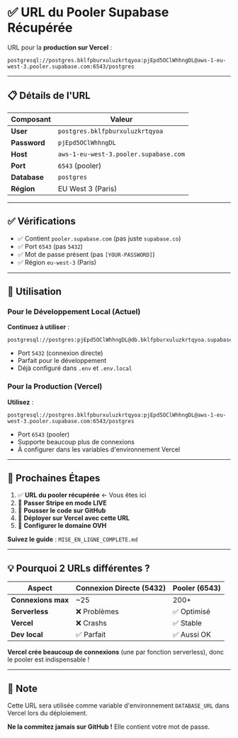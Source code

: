 # ✅ URL du Pooler Supabase Récupérée

URL pour la **production sur Vercel** :

```
postgresql://postgres.bklfpburxuluzkrtqyoa:pjEpd5OClWhhngDL@aws-1-eu-west-3.pooler.supabase.com:6543/postgres
```

---

## 📋 Détails de l'URL

| Composant | Valeur |
|-----------|--------|
| **User** | `postgres.bklfpburxuluzkrtqyoa` |
| **Password** | `pjEpd5OClWhhngDL` |
| **Host** | `aws-1-eu-west-3.pooler.supabase.com` |
| **Port** | `6543` (pooler) |
| **Database** | `postgres` |
| **Région** | EU West 3 (Paris) |

---

## ✅ Vérifications

- ✅ Contient `pooler.supabase.com` (pas juste `supabase.co`)
- ✅ Port `6543` (pas `5432`)
- ✅ Mot de passe présent (pas `[YOUR-PASSWORD]`)
- ✅ Région `eu-west-3` (Paris)

---

## 🎯 Utilisation

### Pour le Développement Local (Actuel)

**Continuez à utiliser** :
```
postgresql://postgres:pjEpd5OClWhhngDL@db.bklfpburxuluzkrtqyoa.supabase.co:5432/postgres
```

- Port `5432` (connexion directe)
- Parfait pour le développement
- Déjà configuré dans `.env` et `.env.local`

### Pour la Production (Vercel)

**Utilisez** :
```
postgresql://postgres.bklfpburxuluzkrtqyoa:pjEpd5OClWhhngDL@aws-1-eu-west-3.pooler.supabase.com:6543/postgres
```

- Port `6543` (pooler)
- Supporte beaucoup plus de connexions
- À configurer dans les variables d'environnement Vercel

---

## 🚀 Prochaines Étapes

1. ✅ **URL du pooler récupérée** ← Vous êtes ici
2. 🔄 **Passer Stripe en mode LIVE**
3. 🔄 **Pousser le code sur GitHub**
4. 🔄 **Déployer sur Vercel avec cette URL**
5. 🔄 **Configurer le domaine OVH**

**Suivez le guide** : `MISE_EN_LIGNE_COMPLETE.md`

---

## 💡 Pourquoi 2 URLs différentes ?

| Aspect | Connexion Directe (5432) | Pooler (6543) |
|--------|--------------------------|---------------|
| **Connexions max** | ~25 | 200+ |
| **Serverless** | ❌ Problèmes | ✅ Optimisé |
| **Vercel** | ❌ Crashs | ✅ Stable |
| **Dev local** | ✅ Parfait | ✅ Aussi OK |

**Vercel crée beaucoup de connexions** (une par fonction serverless), donc le pooler est indispensable !

---

## 📝 Note

Cette URL sera utilisée comme variable d'environnement `DATABASE_URL` dans Vercel lors du déploiement.

**Ne la commitez jamais sur GitHub !** Elle contient votre mot de passe.


